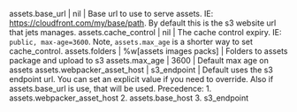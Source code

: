 assets.base_url | nil | Base url to use to serve assets. IE: https://cloudfront.com/my/base/path. By default this is the s3 website url that jets manages.
assets.cache_control | nil | The cache control expiry. IE: `public, max-age=3600`. Note, `assets.max_age` is a shorter way to set cache_control.
assets.folders | %w[assets images packs] | Folders to assets package and upload to s3
assets.max_age | 3600 | Default max age on assets
assets.webpacker_asset_host | s3_endpoint | Default uses the s3 endpoint url. You can set an explicit value if you need to override. Also if assets.base_url is use, that will be used. Precedence: 1. assets.webpacker_asset_host 2. assets.base_host 3. s3_endpoint